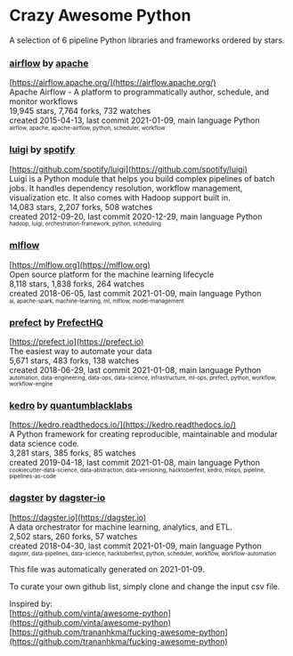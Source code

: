 # Crazy Awesome Python
A selection of 6 pipeline Python libraries and frameworks ordered by stars.  


### [airflow](https://github.com/apache/airflow) by [apache](https://github.com/apache)  
[https://airflow.apache.org/](https://airflow.apache.org/)  
Apache Airflow - A platform to programmatically author, schedule, and monitor workflows  
19,945 stars, 7,764 forks, 732 watches  
created 2015-04-13, last commit 2021-01-09, main language Python  
<sub><sup>airflow, apache, apache-airflow, python, scheduler, workflow</sup></sub>


### [luigi](https://github.com/spotify/luigi) by [spotify](https://github.com/spotify)  
[https://github.com/spotify/luigi](https://github.com/spotify/luigi)  
Luigi is a Python module that helps you build complex pipelines of batch jobs. It handles dependency resolution, workflow management, visualization etc. It also comes with Hadoop support built in.   
14,083 stars, 2,207 forks, 508 watches  
created 2012-09-20, last commit 2020-12-29, main language Python  
<sub><sup>hadoop, luigi, orchestration-framework, python, scheduling</sup></sub>


### [mlflow](https://github.com/mlflow/mlflow)  
[https://mlflow.org](https://mlflow.org)  
Open source platform for the machine learning lifecycle  
8,118 stars, 1,838 forks, 264 watches  
created 2018-06-05, last commit 2021-01-09, main language Python  
<sub><sup>ai, apache-spark, machine-learning, ml, mlflow, model-management</sup></sub>


### [prefect](https://github.com/PrefectHQ/prefect) by [PrefectHQ](https://github.com/PrefectHQ)  
[https://prefect.io](https://prefect.io)  
The easiest way to automate your data  
5,671 stars, 483 forks, 138 watches  
created 2018-06-29, last commit 2021-01-08, main language Python  
<sub><sup>automation, data-engineering, data-ops, data-science, infrastructure, ml-ops, prefect, python, workflow, workflow-engine</sup></sub>


### [kedro](https://github.com/quantumblacklabs/kedro) by [quantumblacklabs](https://github.com/quantumblacklabs)  
[https://kedro.readthedocs.io/](https://kedro.readthedocs.io/)  
A Python framework for creating reproducible, maintainable and modular data science code.  
3,281 stars, 385 forks, 85 watches  
created 2019-04-18, last commit 2021-01-08, main language Python  
<sub><sup>cookiecutter-data-science, data-abstraction, data-versioning, hacktoberfest, kedro, mlops, pipeline, pipelines-as-code</sup></sub>


### [dagster](https://github.com/dagster-io/dagster) by [dagster-io](https://github.com/dagster-io)  
[https://dagster.io](https://dagster.io)  
A data orchestrator for machine learning, analytics, and ETL.  
2,502 stars, 260 forks, 57 watches  
created 2018-04-30, last commit 2021-01-09, main language Python  
<sub><sup>dagster, data-pipelines, data-science, hacktoberfest, python, scheduler, workflow, workflow-automation</sup></sub>


This file was automatically generated on 2021-01-09.  

To curate your own github list, simply clone and change the input csv file.  

Inspired by:  
[https://github.com/vinta/awesome-python](https://github.com/vinta/awesome-python)  
[https://github.com/trananhkma/fucking-awesome-python](https://github.com/trananhkma/fucking-awesome-python)  